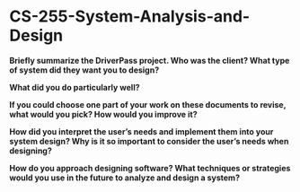 # CS-255-System-Analysis-and-Design
<p><b>Briefly summarize the DriverPass project. Who was the client? What type of system did they want you to design?</b></p>
<p><b>What did you do particularly well?</b></p>
<p><b>If you could choose one part of your work on these documents to revise, what would you pick? How would you improve it?</b></p>
<p><b>How did you interpret the user’s needs and implement them into your system design? Why is it so important to consider the user’s needs when designing?</b></p>
<p><b>How do you approach designing software? What techniques or strategies would you use in the future to analyze and design a system?</b></p>
